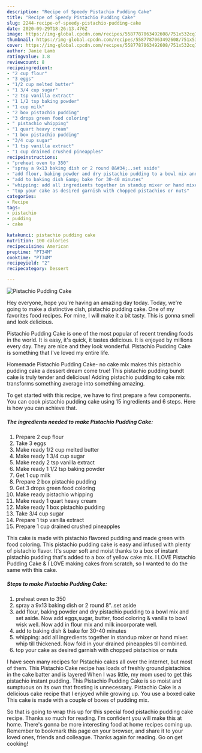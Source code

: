```yaml
---
description: "Recipe of Speedy Pistachio Pudding Cake"
title: "Recipe of Speedy Pistachio Pudding Cake"
slug: 2244-recipe-of-speedy-pistachio-pudding-cake
date: 2020-09-29T18:26:13.476Z
image: https://img-global.cpcdn.com/recipes/5587787063492608/751x532cq70/pistachio-pudding-cake-recipe-main-photo.jpg
thumbnail: https://img-global.cpcdn.com/recipes/5587787063492608/751x532cq70/pistachio-pudding-cake-recipe-main-photo.jpg
cover: https://img-global.cpcdn.com/recipes/5587787063492608/751x532cq70/pistachio-pudding-cake-recipe-main-photo.jpg
author: Janie Lamb
ratingvalue: 3.8
reviewcount: 8
recipeingredient:
- "2 cup flour"
- "3 eggs"
- "1/2 cup melted butter"
- "1 3/4 cup sugar"
- "2 tsp vanilla extract"
- "1 1/2 tsp baking powder"
- "1 cup milk"
- "2 box pistachio pudding"
- "3 drops green food coloring"
- " pistachio whipping"
- "1 quart heavy cream"
- "1 box pistachio pudding"
- "3/4 cup sugar"
- "1 tsp vanilla extract"
- "1 cup drained crushed pineapples"
recipeinstructions:
- "preheat oven to 350"
- "spray a 9x13 baking dish or 2 round 8&#34;..set aside"
- "add flour, baking powder and dry pistachio pudding to a bowl mix and set aside. Now add eggs,sugar, butter, food coloring &amp; vanilla to bowl wisk well. Now add in flour mix and milk incorporate well."
- "add to baking dish &amp; bake for 30-40 minutes"
- "whipping: add all ingredients together in standup mixer or hand mixer. whip till thickened. Now fold in your drained pineapples till combined."
- "top your cake as desired garnish with chopped pistachios or nuts"
categories:
- Recipe
tags:
- pistachio
- pudding
- cake

katakunci: pistachio pudding cake 
nutrition: 100 calories
recipecuisine: American
preptime: "PT34M"
cooktime: "PT34M"
recipeyield: "2"
recipecategory: Dessert

---
```



![Pistachio Pudding Cake](https://img-global.cpcdn.com/recipes/5587787063492608/751x532cq70/pistachio-pudding-cake-recipe-main-photo.jpg)

Hey everyone, hope you're having an amazing day today. Today, we're going to make a distinctive dish, pistachio pudding cake. One of my favorites food recipes. For mine, I will make it a bit tasty. This is gonna smell and look delicious.

Pistachio Pudding Cake is one of the most popular of recent trending foods in the world. It is easy, it's quick, it tastes delicious. It is enjoyed by millions every day. They are nice and they look wonderful. Pistachio Pudding Cake is something that I've loved my entire life.

Homemade Pistachio Pudding Cake- no cake mix makes this pistachio pudding cake a dessert dream come true! This pistachio pudding bundt cake is truly tender and delicious! Adding pistachio pudding to cake mix transforms something average into something amazing.


To get started with this recipe, we have to first prepare a few components. You can cook pistachio pudding cake using 15 ingredients and 6 steps. Here is how you can achieve that.

<!--inarticleads1-->

##### The ingredients needed to make Pistachio Pudding Cake:

1. Prepare 2 cup flour
1. Take 3 eggs
1. Make ready 1/2 cup melted butter
1. Make ready 1 3/4 cup sugar
1. Make ready 2 tsp vanilla extract
1. Make ready 1 1/2 tsp baking powder
1. Get 1 cup milk
1. Prepare 2 box pistachio pudding
1. Get 3 drops green food coloring
1. Make ready  pistachio whipping
1. Make ready 1 quart heavy cream
1. Make ready 1 box pistachio pudding
1. Take 3/4 cup sugar
1. Prepare 1 tsp vanilla extract
1. Prepare 1 cup drained crushed pineapples


This cake is made with pistachio flavored pudding and made green with food coloring. This pistachio pudding cake is easy and infused with plenty of pistachio flavor. It&#39;s super soft and moist thanks to a box of instant pistachio pudding that&#39;s added to a box of yellow cake mix. I LOVE Pistachio Pudding Cake &amp; I LOVE making cakes from scratch, so I wanted to do the same with this cake. 

<!--inarticleads2-->

##### Steps to make Pistachio Pudding Cake:

1. preheat oven to 350
1. spray a 9x13 baking dish or 2 round 8&#34;..set aside
1. add flour, baking powder and dry pistachio pudding to a bowl mix and set aside. Now add eggs,sugar, butter, food coloring &amp; vanilla to bowl wisk well. Now add in flour mix and milk incorporate well.
1. add to baking dish &amp; bake for 30-40 minutes
1. whipping: add all ingredients together in standup mixer or hand mixer. whip till thickened. Now fold in your drained pineapples till combined.
1. top your cake as desired garnish with chopped pistachios or nuts


I have seen many recipes for Pistachio cakes all over the internet, but most of them. This Pistachio Cake recipe has loads of freshly ground pistachios in the cake batter and is layered When I was little, my mom used to get this pistachio instant pudding. This Pistachio Pudding Cake is so moist and sumptuous on its own that frosting is unnecessary. Pistachio Cake is a delicious cake recipe that I enjoyed while growing up. You use a boxed cake This cake is made with a couple of boxes of pudding mix. 

So that is going to wrap this up for this special food pistachio pudding cake recipe. Thanks so much for reading. I'm confident you will make this at home. There's gonna be more interesting food at home recipes coming up. Remember to bookmark this page on your browser, and share it to your loved ones, friends and colleague. Thanks again for reading. Go on get cooking!
